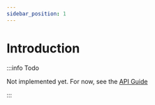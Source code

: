 ```yaml
---
sidebar_position: 1
---
```


# Introduction

:::info Todo

Not implemented yet. For now, see the [API Guide](/docs/api-guide/intro)

:::
